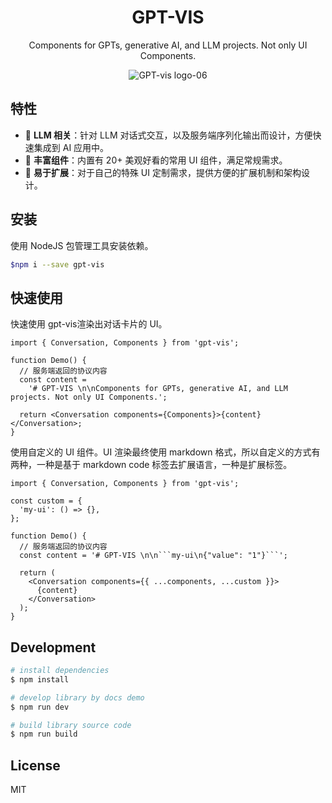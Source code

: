 <h1 align="center">
<b>GPT-VIS</b>
</h1>

<div align="center">
Components for GPTs, generative AI, and LLM projects. Not only UI Components.

![GPT-vis logo-06](https://github.com/khulnasoft-lab/GPT-Vis/assets/17919400/c8804ffb-d3d6-45d3-846f-cf217681ab05)

</div>

## 特性

- 🤖 **LLM 相关**：针对 LLM 对话式交互，以及服务端序列化输出而设计，方便快速集成到 AI 应用中。
- 🍡 **丰富组件**：内置有 20+ 美观好看的常用 UI 组件，满足常规需求。
- 🔨 **易于扩展**：对于自己的特殊 UI 定制需求，提供方便的扩展机制和架构设计。

## 安装

使用 NodeJS 包管理工具安装依赖。

```bash
$npm i --save gpt-vis
```

## 快速使用

快速使用 gpt-vis渲染出对话卡片的 UI。

```tsx
import { Conversation, Components } from 'gpt-vis';

function Demo() {
  // 服务端返回的协议内容
  const content =
    '# GPT-VIS \n\nComponents for GPTs, generative AI, and LLM projects. Not only UI Components.';

  return <Conversation components={Components}>{content}</Conversation>;
}
```

使用自定义的 UI 组件。UI 渲染最终使用 markdown 格式，所以自定义的方式有两种，一种是基于 markdown code 标签去扩展语言，一种是扩展标签。

````tsx
import { Conversation, Components } from 'gpt-vis';

const custom = {
  'my-ui': () => {},
};

function Demo() {
  // 服务端返回的协议内容
  const content = '# GPT-VIS \n\n```my-ui\n{"value": "1"}```';

  return (
    <Conversation components={{ ...components, ...custom }}>
      {content}
    </Conversation>
  );
}
````

## Development

```bash
# install dependencies
$ npm install

# develop library by docs demo
$ npm run dev

# build library source code
$ npm run build
```

## License

MIT
